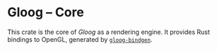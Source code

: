 # Gloog &ndash; Core

This crate is the core of _Gloog_ as a rendering engine. It provides Rust
bindings to OpenGL, generated by [`gloog-bindgen`][bindgen].


[bindgen]: ../bindgen/
